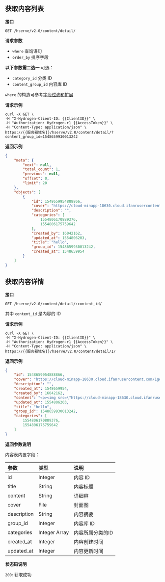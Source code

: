 ## 获取内容列表

**接口**

`GET /hserve/v2.0/content/detail/`

**请求参数**
  * `where` 查询语句
  * `order_by` 排序字段
  
  **以下参数需二选一**
  可选：
  * `category_id`      分类 ID
  * `content_group_id` 内容库 ID

`where` 的构造可参考[字段过滤和扩展](./query-keys-expand.md)

**请求示例**

```shell
curl -X GET \
-H "X-Hydrogen-Client-ID: {{ClientID}}" \
-H "Authorization: Hydrogen-r1 {{AccessToken}}" \
-H "Content-Type: application/json" \
https://{{服务器域名}}/hserve/v2.0/content/detail/?content_group_id=1548659930013242
```

**返回示例**

```json
{
    "meta": {
        "next": null,
        "total_count": 1,
        "previous": null,
        "offset": 0,
        "limit": 20
    },
    "objects": [
        {
            "id": 1548659954888866,
            "cover": "https://cloud-minapp-18630.cloud.ifanrusercontent.com/1go1CEZfzPGKLfdP.jpg",
            "description": "",
            "categories": [
                1554806170889376,
                1554806175759642
            ],
            "created_by": 16042162,
            "updated_at": 1554806203,
            "title": "hello",
            "group_id": 1548659930013242,
            "created_at": 1548659954
        }
    ]
}
```

## 获取内容详情

**接口**

`GET /hserve/v2.0/content/detail/:content_id/`

其中 `content_id` 是内容的 ID

**请求示例**

```shell
curl -X GET \
-H "X-Hydrogen-Client-ID: {{ClientID}}" \
-H "Authorization: Hydrogen-r1 {{AccessToken}}" \
-H "Content-Type: application/json" \
https://{{服务器域名}}/hserve/v2.0/content/detail/1/
```

**返回示例**

```json
{
    "id": 1548659954888866,
    "cover": "https://cloud-minapp-18630.cloud.ifanrusercontent.com/1go1CEZfzPGKLfdP.jpg",
    "description": "",
    "created_at": 1548659954,
    "created_by": 16042162,
    "content": "<p><img src=\"https://cloud-minapp-18630.cloud.ifanrusercontent.com/1go1CJNRACOs442M.jpg\"/></p>",
    "updated_at": 1554806203,
    "title": "hello",
    "group_id": 1548659930013242,
    "categories": [
        1554806170889376,
        1554806175759642
    ]
}
```

**返回参数说明**

内容表内置字段：

|      参数    |    类型       | 说明    |
| :---------- | :----------   | :----  |
| id          | Integer       | 内容 ID |
| title       | String        | 内容标题 |
| content     | String        | 详细容 |
| cover       | File          | 封面图 |
| description | String        | 内容摘要 |
| group_id    | Integer       | 内容库 ID |
| categories  | Integer Array | 内容所属分类的ID |
| created_at  | Integer       | 内容创建时间 |
| updated_at  | Integer       | 内容更新时间 |

**状态码说明**

`200`: 获取成功
